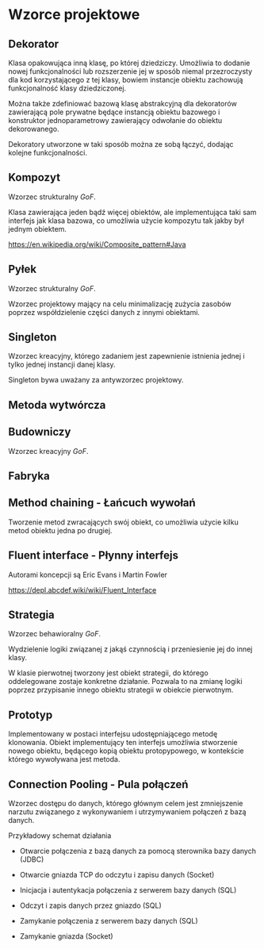 Wzorce projektowe
=================

## Dekorator

Klasa opakowująca inną klasę, po której dziedziczy. Umożliwia to dodanie nowej funkcjonalności lub rozszerzenie jej w sposób niemal przezroczysty dla kod korzystającego z tej klasy, bowiem instancje obiektu zachowują funkcjonalność klasy dziedziczonej.

Można także zdefiniować bazową klasę abstrakcyjną dla dekoratorów zawierającą pole prywatne będące instancją obiektu bazowego i konstruktor jednoparametrowy zawierający odwołanie do obiektu dekorowanego.

Dekoratory utworzone w taki sposób można ze sobą łączyć, dodając kolejne funkcjonalności.

## Kompozyt

Wzorzec strukturalny *GoF*.

Klasa zawierająca jeden bądź więcej obiektów, ale implementująca taki sam interfejs jak klasa bazowa, co umożliwia użycie kompozytu tak jakby był jednym obiektem.

https://en.wikipedia.org/wiki/Composite_pattern#Java

## Pyłek

Wzorzec strukturalny *GoF*.

Wzorzec projektowy mający na celu minimalizację zużycia zasobów poprzez współdzielenie części danych z innymi obiektami.

## Singleton

Wzorzec kreacyjny, którego zadaniem jest zapewnienie istnienia jednej i tylko jednej instancji danej klasy.

Singleton bywa uważany za antywzorzec projektowy.

## Metoda wytwórcza

## Budowniczy

Wzorzec kreacyjny *GoF*.

## Fabryka

## Method chaining - Łańcuch wywołań

Tworzenie metod zwracających swój obiekt, co umożliwia użycie kilku metod obiektu jedna po drugiej.

## Fluent interface - Płynny interfejs

Autorami koncepcji są Eric Evans i Martin Fowler

https://depl.abcdef.wiki/wiki/Fluent_Interface

## Strategia

Wzorzec behawioralny *GoF*.

Wydzielenie logiki związanej z jakąś czynnością i przeniesienie jej do innej klasy.

W klasie pierwotnej tworzony jest obiekt strategii, do którego oddelegowane zostaje konkretne działanie. Pozwala to na zmianę logiki poprzez przypisanie innego obiektu strategii w obiekcie pierwotnym.

## Prototyp

Implementowany w postaci interfejsu udostępniającego metodę klonowania.
Obiekt implementujący ten interfejs umożliwia stworzenie nowego obiektu, będącego kopią obiektu protopypowego, w kontekście którego wywoływana jest metoda.

## Connection Pooling - Pula połączeń

Wzorzec dostępu do danych, którego głównym celem jest zmniejszenie narzutu związanego z wykonywaniem i utrzymywaniem połączeń z bazą danych.

Przykładowy schemat działania

 * Otwarcie połączenia z bazą danych za pomocą sterownika bazy danych (JDBC)

 * Otwarcie gniazda TCP do odczytu i zapisu danych (Socket)

 * Inicjacja i autentykacja połączenia z serwerem bazy danych (SQL)

 * Odczyt i zapis danych przez gniazdo (SQL)

 * Zamykanie połączenia z serwerem bazy danych (SQL)

 * Zamykanie gniazda (Socket)

